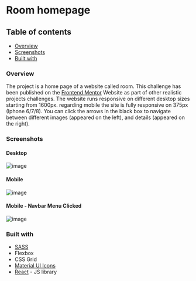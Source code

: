 # Room homepage 

## Table of contents 

- [Overview](#Overview)
- [Screenshots](#screenshots)
- [Built with](#built-with)


### Overview

The project is a home page of a website called room. This challenge has been published on the [Frontend Mentor](https://www.frontendmentor.io/challenges/room-homepage-BtdBY_ENq) Website as part of other realistic projects challenges. The website runs responsive on different desktop sizes starting from 1600px. regarding mobile
the site is fully responsive on 375px (Iphone 6/7/8). You can click the arrows in the black box to navigate between different images (appeared on the left), and details
(appeared on the right).

### Screenshots

#### Desktop
![image](https://user-images.githubusercontent.com/20302651/113505366-0724c900-9547-11eb-87cd-e8d06db0d0a8.png)

#### Mobile
![image](https://user-images.githubusercontent.com/20302651/113507997-41499700-9556-11eb-96ef-1d53a56697ad.png)

#### Mobile - Navbar Menu Clicked
![image](https://user-images.githubusercontent.com/20302651/113508099-cb91fb00-9556-11eb-9f6e-5f1f2bdd2ecc.png)


### Built with

- [SASS](https://sass-lang.com/)
- Flexbox
- CSS Grid
- [Material UI Icons](https://material-ui.com/components/material-icons/) 
- [React](https://reactjs.org/) - JS library



